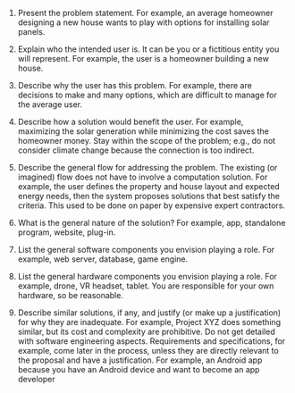 1. Present the problem statement. For example, an average homeowner designing a new house wants
to play with options for installing solar panels.</br>

2. Explain who the intended user is. It can be you or a fictitious entity you will represent. For example,
the user is a homeowner building a new house.  </br>
3. Describe why the user has this problem. For example, there are decisions to make and many options,
which are difficult to manage for the average user.</br>
4. Describe how a solution would benefit the user. For example, maximizing the solar generation while
minimizing the cost saves the homeowner money. Stay within the scope of the problem; e.g., do not
consider climate change because the connection is too indirect.</br>
5. Describe the general flow for addressing the problem. The existing (or imagined) flow does not have
to involve a computation solution. For example, the user defines the property and house layout and
expected energy needs, then the system proposes solutions that best satisfy the criteria. This used to be
done on paper by expensive expert contractors.</br>
6. What is the general nature of the solution? For example, app, standalone program, website, plug-in.</br>
7. List the general software components you envision playing a role. For example, web server, database,
game engine.</br>
8. List the general hardware components you envision playing a role. For example, drone, VR headset,
tablet. You are responsible for your own hardware, so be reasonable.</br>
9. Describe similar solutions, if any, and justify (or make up a justification) for why they are inadequate.
For example, Project XYZ does something similar, but its cost and complexity are prohibitive. Do not get
detailed with software engineering aspects. Requirements and specifications, for example, come later in
the process, unless they are directly relevant to the proposal and have a justification. For example, an
Android app because you have an Android device and want to become an app developer</br>
